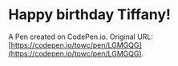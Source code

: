 # Happy birthday Tiffany!

A Pen created on CodePen.io. Original URL: [https://codepen.io/towc/pen/LGMGQG](https://codepen.io/towc/pen/LGMGQG).

